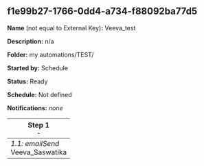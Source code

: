 ## f1e99b27-1766-0dd4-a734-f88092ba77d5

**Name** (not equal to External Key)**:** Veeva_test

**Description:** n/a

**Folder:** my automations/TEST/

**Started by:** Schedule

**Status:** Ready

**Schedule:** Not defined

**Notifications:** _none_


| Step 1<br>_<small>-</small>_ |
| --- |
| _1.1: emailSend_<br>Veeva_Saswatika |
